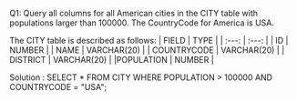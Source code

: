 Q1: Query all columns for all American cities in the CITY table with populations larger than 100000. The CountryCode for America is USA.

The CITY table is described as follows:
| FIELD | TYPE |
| :---: | :---: |
| ID | NUMBER |
| NAME | VARCHAR(20) |
| COUNTRYCODE | VARCHAR(20) |
| DISTRICT | VARCHAR(20) |
|POPULATION | NUMBER |

Solution : SELECT * FROM CITY WHERE POPULATION > 100000 AND COUNTRYCODE = "USA";


